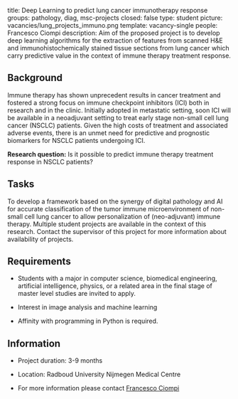 title: Deep Learning to predict lung cancer immunotherapy response
groups: pathology, diag, msc-projects
closed: false
type: student
picture: vacancies/lung_projects_immuno.png
template: vacancy-single
people: Francesco Ciompi
description: Aim of the proposed project is to develop deep learning algorithms for the extraction of features from scanned H&E and immunohistochemically stained tissue sections from lung cancer which carry predictive value in the context of immune therapy treatment response.


## Background

Immune therapy has shown unprecedent results in cancer treatment and fostered a strong focus on immune checkpoint inhibitors (ICI) both in research and in the clinic. Initially adopted in metastatic setting, soon ICI will be available in a neoadjuvant setting to treat early stage non-small cell lung cancer (NSCLC) patients. Given the high costs of treatment and associated adverse events, there is an unmet need for predictive and prognostic biomarkers for NSCLC patients undergoing ICI.

**Research question:**
Is it possible to predict immune therapy treatment response in NSCLC patients?

## Tasks

To develop a framework based on the synergy of digital pathology and AI for accurate classification of the tumor immune microenvironment of non-small cell lung cancer to allow personalization of (neo-adjuvant) immune therapy. Multiple student projects are available in the context of this research. Contact the supervisor of this project for more information about availability of projects.

## Requirements

- Students with a major in computer science, biomedical engineering, artificial intelligence, physics, or a related area in the final stage of master level studies are invited to apply.

- Interest in image analysis and machine learning

- Affinity with programming in Python is required.

## Information

- Project duration: 3-9 months

- Location: Radboud University Nijmegen Medical Centre

- For more information please contact [Francesco Ciompi](https://www.computationalpathologygroup.eu/members/francesco-ciompi/)
